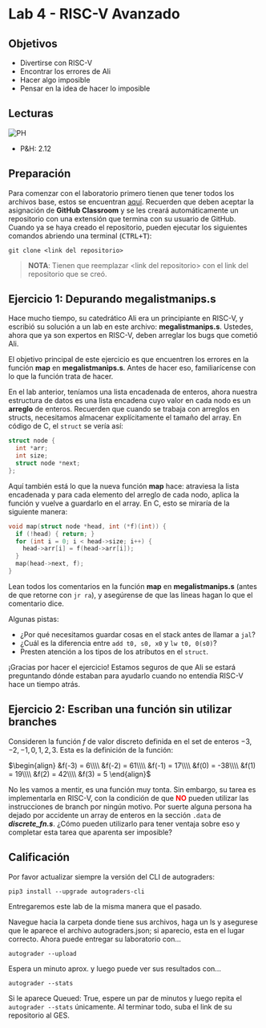 # Lab 4 - RISC-V Avanzado

## Objetivos

- Divertirse con RISC-V
- Encontrar los errores de Ali
- Hacer algo imposible
- Pensar en la idea de hacer lo imposible

## Lecturas

![PH](/assets/img/PH.jpg)

- P&amp;H: 2.12

## Preparación

Para comenzar con el laboratorio primero tienen que tener todos los archivos base, estos se encuentran [aquí](https://classroom.github.com/a/K8HV0OQl). Recuerden que deben
aceptar la asignación de **GitHub Classroom** y se les creará automáticamente un repositorio con una extensión que termina con su usuario de GitHub.
Cuando ya se haya creado el repositorio, pueden ejecutar los siguientes comandos abriendo una terminal (<kbd>CTRL</kbd><kbd>+</kbd><kbd>T</kbd>):

```shell
git clone <link del repositorio>
```

> **NOTA**: Tienen que reemplazar <link del repositorio\> con el link del repositorio que se creó.

## Ejercicio 1: Depurando megalistmanips.s

Hace mucho tiempo, su catedrático Ali era un principiante en RISC-V, y escribió su solución a un lab en este archivo: **megalistmanips.s**. Ustedes, ahora que ya son expertos en RISC-V, deben arreglar los bugs que cometió Ali.

El objetivo principal de este ejercicio es que encuentren los errores en la función **map** en **megalistmanips.s**.
Antes de hacer eso, familiarícense con lo que la función trata de hacer.

En el lab anterior, teníamos una lista encadenada de enteros, ahora nuestra estructura de datos es una lista encadena cuyo valor en cada nodo es un **arreglo** de enteros. Recuerden que cuando se trabaja con arreglos en structs, necesitamos almacenar explícitamente el tamaño del array. En código de C, el `struct` se vería así:

```c
struct node {
  int *arr;
  int size;
  struct node *next;
};
```

Aquí también está lo que la nueva función **map** hace: atraviesa la lista encadenada y para cada elemento del arreglo de cada nodo, aplica la función y vuelve a guardarlo en el array. En C, esto se miraría de la siguiente manera:

```c
void map(struct node *head, int (*f)(int)) {
  if (!head) { return; }
  for (int i = 0; i < head->size; i++) {
    head->arr[i] = f(head->arr[i]);
  }
  map(head->next, f);
}
```

Lean todos los comentarios en la función **map** en **megalistmanips.s** (antes de que retorne con `jr ra`), y asegúrense de que las líneas hagan lo que el comentario dice.

Algunas pistas:

- ¿Por qué necesitamos guardar cosas en el stack antes de llamar a `jal`?
- ¿Cuál es la diferencia entre `add t0, s0, x0` y `lw t0, 0(s0)`?
- Presten atención a los tipos de los atributos en el `struct`.

¡Gracias por hacer el ejercicio! Estamos seguros de que Ali se estará preguntando dónde estaban para ayudarlo cuando no entendía RISC-V hace un tiempo atrás.

## Ejercicio 2: Escriban una función sin utilizar branches

Consideren la función $f$ de valor discreto definida en el set de enteros ${-3, -2, -1, 0, 1, 2, 3}$. Esta es la definición de la función:

$\begin{align}
&f(-3) = 6\\\\
&f(-2) = 61\\\\
&f(-1) = 17\\\\
&f(0) = -38\\\\
&f(1) = 19\\\\
&f(2) = 42\\\\
&f(3) = 5
\end{align}$

No les vamos a mentir, es una función muy tonta. Sin embargo, su tarea es implementarla en RISC-V, con la condición de que **<span style="color: red;">NO</span>** pueden utilizar las instrucciones de branch por ningún motivo. Por suerte alguna persona ha dejado por accidente un array de enteros en la sección `.data` de **_discrete_fn.s_**. ¿Cómo pueden utilizarlo para tener ventaja sobre eso y completar esta tarea que aparenta ser imposible?

## Calificación

Por favor actualizar siempre la versión del CLI de autograders:

```
pip3 install --upgrade autograders-cli
```

Entregaremos este lab de la misma manera que el pasado.

Navegue hacia la carpeta donde tiene sus archivos, haga un ls y asegurese que le aparece el archivo autograders.json; si aparecio, esta en el lugar correcto. Ahora puede entregar su laboratorio con...

```
autograder --upload
```

Espera un minuto aprox. y luego puede ver sus resultados con...

```
autograder --stats
```

Si le aparece Queued: True, espere un par de minutos y luego repita el `autograder --stats` únicamente. Al terminar todo, suba el link de su repositorio al GES.
